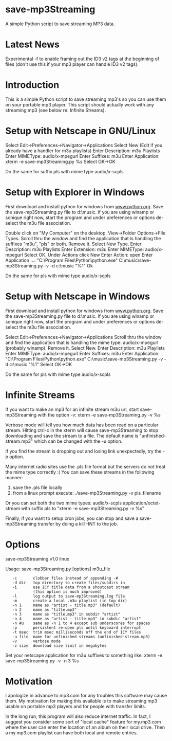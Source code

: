 # save-mp3Streaming
A simple Python script to save streaming MP3 data.

Latest News
===========

Experimental -f to enable framing out the ID3 v2 tags at 
the beginning of files (don't use this if your mp3 player
can handle ID3 v2 tags).  


Introduction
============

This is a simple Python script to save streaming mp3's so you can 
use them on your portable mp3 player.  This script should actually 
work with any streaming mp3 (see below re: Infinite Streams).




Setup with Netscape in GNU/Linux 
================================

Select Edit->Preferences->Navigator->Applications
Select New (Edit if you already have a handler for m3u playlists)
Enter Description: m3u Playlists
Enter MIMEType: audio/x-mpegurl
Enter Suffixes: m3u
Enter Application: xterm -e save-mp3Streaming.py %s
Select OK->OK

Do the same for suffix pls with mime type audio/x-scpls

Setup with Explorer in Windows
==============================
First download and install python for windows from www.python.org.
Save the save-mp3Streaming.py file to d:\music.  If you are using winamp 
or sonique right now, start the program and under preferences or 
options de-select the m3u file association.

Double click on "My Computer" on the desktop.
View->Folder Options->File Types.
Scroll thru the window and find the application that is handling
the suffixes "m3u", "pls" or both.  Remove it.
Select New Type.
Enter Description: m3u Playlists
Enter Extension: m3u
Enter MIMEType: audio/x-mpegurl
Select OK.
Under Actions click New 
Enter Action: open
Enter Application ...: 
  "C:\Program Files\Python\python.exe" C:\music\save-mp3Streaming.py -v -d c:\music "%1"
Ok

Do the same for pls with mime type audio/x-scpls



Setup with Netscape in Windows
==============================
First download and install python for windows from www.python.org.
Save the save-mp3Streaming.py file to d:\music.  If you are using winamp 
or sonique right now, start the program and under preferences or 
options de-select the m3u file association.

Select Edit->Preferences->Navigator->Applications
Scroll thru the window and find the application that is handling
the mime type: audio/x-mpegurl (probably winamp).  Remove it.
Select New.
Enter Description: m3u Playlists
Enter MIMEType: audio/x-mpegurl
Enter Suffixes: m3u
Enter Application: 
  "C:\Program Files\Python\python.exe" C:\music\save-mp3Streaming.py -v -d c:\music "%1"
Select OK->OK

Do the same for pls with mime type audio/x-scpls


Infinite Streams
================
If you want to make an mp3 for an infinite stream m3u url,
start save-mp3Streaming with the option -v:
xterm -e save-mp3Streaming.py -v %s

Verbose mode will tell you how much data has been read on a 
particular stream.  Hitting ctrl-c in the xterm will cause 
save-mp3Streaming to stop downloading and save the stream to a file.
The default name is "unfinished-stream.mp3" which can be changed
with the -u option.

If you find the stream is dropping out and losing link unexpectedly,
try the -p option.

Many internet radio sites use the .pls file format but the servers
do not treat the mime type correctly :( You can save these streams 
in the following manner:
1) save the .pls file locally
2) from a linux prompt execute: ./save-mp3Streaming.py -v pls_filename

Or you can set both the two mime types:
    audio/x-scpls
    application/octet-stream
with suffix pls to "xterm -e save-mp3Streaming.py -v %s"

Finally, if you want to setup cron jobs, you can stop and save
a save-mp3Streaming transfer by doing a kill -INT to the job.


Options
=======

save-mp3Streaming v1.0 linux

Usage: save-mp3Streaming.py [options] m3u_file

       -c       clobber files instead of appending -# 
       -d dir   top directory to create files/subdirs in 
       -i       use ICY title data from a shoutcast stream 
                (this option is much improved) 
       -l       log output to save-mp3Streaming.log file 
       -m       create a local .m3u playlist (in top dir) 
       -n 1     name as "artist - title.mp3" (default) 
       -n 2     name as "title.mp3" 
       -n 3     name as "title.mp3" in subdir "artist" 
       -n 4     name as "artist - title.mp3" in subdir "artist" 
       -n #u    same as -n 1 to 4 except sub underscores for spaces 
       -p       persistent re-open pls until keyboard interrupt
       -t msec  trim msec milliseconds off the end of ICY files 
       -u file  name for unfinished streams (unfinished-stream.mp3)
       -v       verbose mode 
       -z size  download size limit in megabytes

Set your netscape application for m3u suffixes to something like:
xterm -e save-mp3Streaming.py -v -n 3 %s


Motivation
==========

I apologize in advance to mp3.com for any troubles this software
may cause them.  My motivation for making this available is to
make streaming mp3 usable on portable mp3 players and for people
with transfer limits.  

In the long run, this program will also reduce internet traffic.
In fact, I suggest you consider some sort of "local cache" feature
for my.mp3.com where the user can enter the location of an album
on their local drive.  Then a my.mp3.com playlist can have both
local and remote entries.
